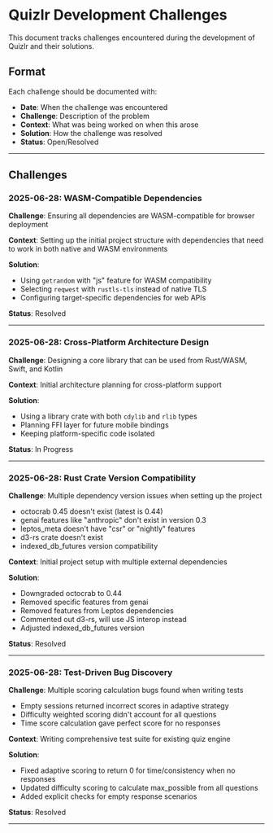 # Quizlr Development Challenges

This document tracks challenges encountered during the development of Quizlr and their solutions.

## Format

Each challenge should be documented with:
- **Date**: When the challenge was encountered
- **Challenge**: Description of the problem
- **Context**: What was being worked on when this arose
- **Solution**: How the challenge was resolved
- **Status**: Open/Resolved

---

## Challenges

### 2025-06-28: WASM-Compatible Dependencies

**Challenge**: Ensuring all dependencies are WASM-compatible for browser deployment

**Context**: Setting up the initial project structure with dependencies that need to work in both native and WASM environments

**Solution**: 
- Using `getrandom` with "js" feature for WASM compatibility
- Selecting `reqwest` with `rustls-tls` instead of native TLS
- Configuring target-specific dependencies for web APIs

**Status**: Resolved

---

### 2025-06-28: Cross-Platform Architecture Design

**Challenge**: Designing a core library that can be used from Rust/WASM, Swift, and Kotlin

**Context**: Initial architecture planning for cross-platform support

**Solution**: 
- Using a library crate with both `cdylib` and `rlib` types
- Planning FFI layer for future mobile bindings
- Keeping platform-specific code isolated

**Status**: In Progress

---

### 2025-06-28: Rust Crate Version Compatibility

**Challenge**: Multiple dependency version issues when setting up the project
- octocrab 0.45 doesn't exist (latest is 0.44)
- genai features like "anthropic" don't exist in version 0.3
- leptos_meta doesn't have "csr" or "nightly" features
- d3-rs crate doesn't exist
- indexed_db_futures version compatibility

**Context**: Initial project setup with multiple external dependencies

**Solution**: 
- Downgraded octocrab to 0.44
- Removed specific features from genai
- Removed features from Leptos dependencies
- Commented out d3-rs, will use JS interop instead
- Adjusted indexed_db_futures version

**Status**: Resolved

---

### 2025-06-28: Test-Driven Bug Discovery

**Challenge**: Multiple scoring calculation bugs found when writing tests
- Empty sessions returned incorrect scores in adaptive strategy
- Difficulty weighted scoring didn't account for all questions
- Time score calculation gave perfect score for no responses

**Context**: Writing comprehensive test suite for existing quiz engine

**Solution**: 
- Fixed adaptive scoring to return 0 for time/consistency when no responses
- Updated difficulty scoring to calculate max_possible from all questions
- Added explicit checks for empty response scenarios

**Status**: Resolved

---